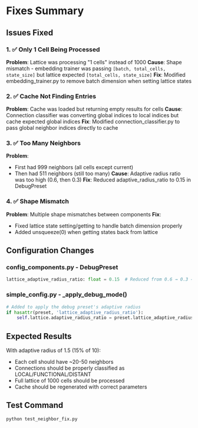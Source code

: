 # Fixes Summary

## Issues Fixed

### 1. ✅ Only 1 Cell Being Processed
**Problem**: Lattice was processing "1 cells" instead of 1000
**Cause**: Shape mismatch - embedding trainer was passing `[batch, total_cells, state_size]` but lattice expected `[total_cells, state_size]`
**Fix**: Modified embedding_trainer.py to remove batch dimension when setting lattice states

### 2. ✅ Cache Not Finding Entries
**Problem**: Cache was loaded but returning empty results for cells
**Cause**: Connection classifier was converting global indices to local indices but cache expected global indices
**Fix**: Modified connection_classifier.py to pass global neighbor indices directly to cache

### 3. ✅ Too Many Neighbors
**Problem**: 
- First had 999 neighbors (all cells except current)
- Then had 511 neighbors (still too many)
**Cause**: Adaptive radius ratio was too high (0.6, then 0.3)
**Fix**: Reduced adaptive_radius_ratio to 0.15 in DebugPreset

### 4. ✅ Shape Mismatch
**Problem**: Multiple shape mismatches between components
**Fix**: 
- Fixed lattice state setting/getting to handle batch dimension properly
- Added unsqueeze(0) when getting states back from lattice

## Configuration Changes

### config_components.py - DebugPreset
```python
lattice_adaptive_radius_ratio: float = 0.15  # Reduced from 0.6 → 0.3 → 0.15
```

### simple_config.py - _apply_debug_mode()
```python
# Added to apply the debug preset's adaptive radius
if hasattr(preset, 'lattice_adaptive_radius_ratio'):
    self.lattice.adaptive_radius_ratio = preset.lattice_adaptive_radius_ratio
```

## Expected Results

With adaptive radius of 1.5 (15% of 10):
- Each cell should have ~20-50 neighbors
- Connections should be properly classified as LOCAL/FUNCTIONAL/DISTANT
- Full lattice of 1000 cells should be processed
- Cache should be regenerated with correct parameters

## Test Command
```bash
python test_neighbor_fix.py
```